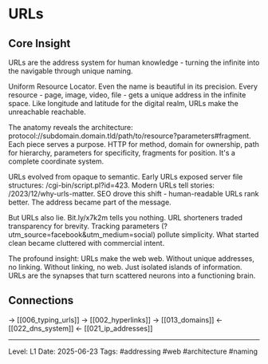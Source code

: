 # URLs

## Core Insight
URLs are the address system for human knowledge - turning the infinite into the navigable through unique naming.

Uniform Resource Locator. Even the name is beautiful in its precision. Every resource - page, image, video, file - gets a unique address in the infinite space. Like longitude and latitude for the digital realm, URLs make the unreachable reachable.

The anatomy reveals the architecture: protocol://subdomain.domain.tld/path/to/resource?parameters#fragment. Each piece serves a purpose. HTTP for method, domain for ownership, path for hierarchy, parameters for specificity, fragments for position. It's a complete coordinate system.

URLs evolved from opaque to semantic. Early URLs exposed server file structures: /cgi-bin/script.pl?id=423. Modern URLs tell stories: /2023/12/why-urls-matter. SEO drove this shift - human-readable URLs rank better. The address became part of the message.

But URLs also lie. Bit.ly/x7k2m tells you nothing. URL shorteners traded transparency for brevity. Tracking parameters (?utm_source=facebook&utm_medium=social) pollute simplicity. What started clean became cluttered with commercial intent.

The profound insight: URLs make the web web. Without unique addresses, no linking. Without linking, no web. Just isolated islands of information. URLs are the synapses that turn scattered neurons into a functioning brain.

## Connections
→ [[006_typing_urls]]
→ [[002_hyperlinks]]
→ [[013_domains]]
← [[022_dns_system]]
← [[021_ip_addresses]]

---
Level: L1
Date: 2025-06-23
Tags: #addressing #web #architecture #naming